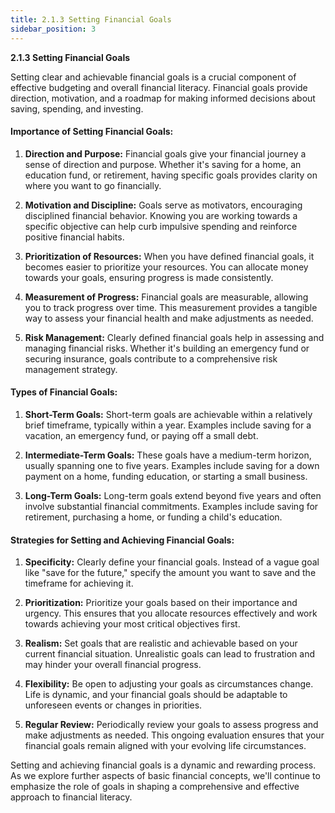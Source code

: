 ```yaml
---
title: 2.1.3 Setting Financial Goals
sidebar_position: 3
---
```


**2.1.3 Setting Financial Goals**

Setting clear and achievable financial goals is a crucial component of effective budgeting and overall financial literacy. Financial goals provide direction, motivation, and a roadmap for making informed decisions about saving, spending, and investing.

#### Importance of Setting Financial Goals:

1. **Direction and Purpose:**
   Financial goals give your financial journey a sense of direction and purpose. Whether it's saving for a home, an education fund, or retirement, having specific goals provides clarity on where you want to go financially.

2. **Motivation and Discipline:**
   Goals serve as motivators, encouraging disciplined financial behavior. Knowing you are working towards a specific objective can help curb impulsive spending and reinforce positive financial habits.

3. **Prioritization of Resources:**
   When you have defined financial goals, it becomes easier to prioritize your resources. You can allocate money towards your goals, ensuring progress is made consistently.

4. **Measurement of Progress:**
   Financial goals are measurable, allowing you to track progress over time. This measurement provides a tangible way to assess your financial health and make adjustments as needed.

5. **Risk Management:**
   Clearly defined financial goals help in assessing and managing financial risks. Whether it's building an emergency fund or securing insurance, goals contribute to a comprehensive risk management strategy.

#### Types of Financial Goals:

1. **Short-Term Goals:**
   Short-term goals are achievable within a relatively brief timeframe, typically within a year. Examples include saving for a vacation, an emergency fund, or paying off a small debt.

2. **Intermediate-Term Goals:**
   These goals have a medium-term horizon, usually spanning one to five years. Examples include saving for a down payment on a home, funding education, or starting a small business.

3. **Long-Term Goals:**
   Long-term goals extend beyond five years and often involve substantial financial commitments. Examples include saving for retirement, purchasing a home, or funding a child's education.

#### Strategies for Setting and Achieving Financial Goals:

1. **Specificity:**
   Clearly define your financial goals. Instead of a vague goal like "save for the future," specify the amount you want to save and the timeframe for achieving it.

2. **Prioritization:**
   Prioritize your goals based on their importance and urgency. This ensures that you allocate resources effectively and work towards achieving your most critical objectives first.

3. **Realism:**
   Set goals that are realistic and achievable based on your current financial situation. Unrealistic goals can lead to frustration and may hinder your overall financial progress.

4. **Flexibility:**
   Be open to adjusting your goals as circumstances change. Life is dynamic, and your financial goals should be adaptable to unforeseen events or changes in priorities.

5. **Regular Review:**
   Periodically review your goals to assess progress and make adjustments as needed. This ongoing evaluation ensures that your financial goals remain aligned with your evolving life circumstances.

Setting and achieving financial goals is a dynamic and rewarding process. As we explore further aspects of basic financial concepts, we'll continue to emphasize the role of goals in shaping a comprehensive and effective approach to financial literacy.